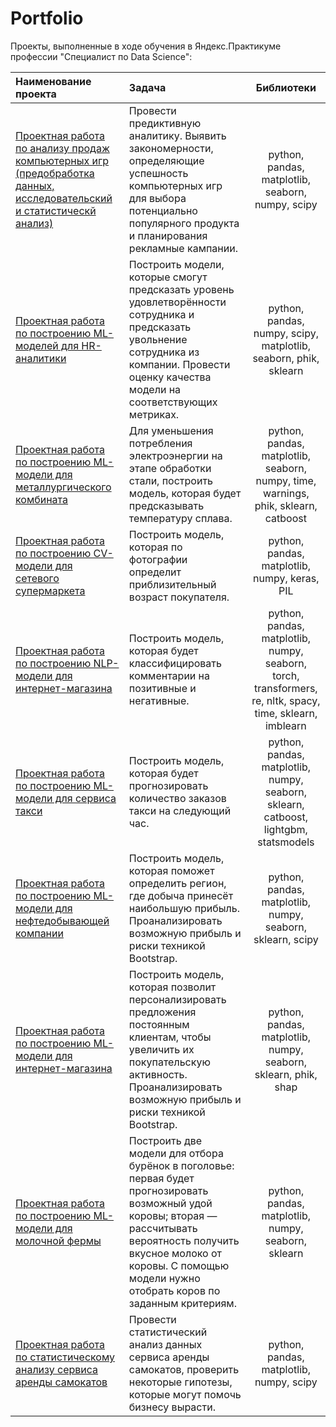 # Portfolio

Проекты, выполненные в ходе обучения в Яндекс.Практикуме профессии "Специалист по Data Science":


|Наименование проекта   | Задача                 | Библиотеки                  |
| :-------------------- | :--------------------  |:---------------------------:|
| [Проектная работа по анализу продаж компьютерных игр (предобработка данных, исследовательский и статистическй анализ)](https://github.com/JuliaSmola/Portfolio/tree/main/Project_Games)|Провести предиктивную аналитику. Выявить закономерности, определяющие успешность компьютерных игр для выбора потенциально популярного продукта и планирования рекламные кампании.|python, pandas, matplotlib, seaborn, numpy, scipy|
| [Проектная работа по построению ML-моделей для HR-аналитики](https://github.com/JuliaSmola/Portfolio/tree/main/Project_HR) | Построить модели, которые смогут предсказать уровень удовлетворённости сотрудника и предсказать увольнение сотрудника из компании. Провести оценку качества модели на соответствующих метриках. | python, pandas, numpy, scipy, matplotlib, seaborn, phik, sklearn|
|[Проектная работа по построению ML-модели для металлургического комбината](https://github.com/JuliaSmola/Portfolio/tree/main/Project_Steel_processing)|Для уменьшения потребления электроэнергии на этапе обработки стали, построить модель, которая будет предсказывать температуру сплава.|python, pandas, matplotlib, seaborn, numpy, time, warnings, phik, sklearn, catboost|
|[Проектная работа по построению CV-модели для cетевого супермаркета](https://github.com/JuliaSmola/Portfolio/tree/main/Project_CV_Determining_the_age_of_buyers)|Построить модель, которая по фотографии определит приблизительный возраст покупателя.|python, pandas, matplotlib, numpy, keras, PIL|
|[Проектная работа по построению NLP-модели для интернет-магазина](https://github.com/JuliaSmola/Portfolio/tree/main/Project_NLP_classification_of_comments)|Построить модель, которая будет классифицировать комментарии на позитивные и негативные.|python, pandas, matplotlib, numpy, seaborn, torch, transformers, re, nltk, spacy, time, sklearn, imblearn|
|[Проектная работа по построению ML-модели для сервиса такси](https://github.com/JuliaSmola/Portfolio/tree/main/Project_ML_Forecasting_taxi_orders)|Построить модель, которая будет прогнозировать количество заказов такси на следующий час.|python, pandas, matplotlib, numpy, seaborn, sklearn, catboost, lightgbm, statsmodels|
|[Проектная работа по построению ML-модели для нефтедобывающей компании](https://github.com/JuliaSmola/Portfolio/tree/main/Project_ML_Choosing_the_location_for_the_well)|Построить модель, которая поможет определить регион, где добыча принесёт наибольшую прибыль. Проанализировать возможную прибыль и риски техникой Bootstrap.|python, pandas, matplotlib, numpy, seaborn, sklearn, scipy|
|[Проектная работа по построению ML-модели для интернет-магазина](https://github.com/JuliaSmola/Portfolio/tree/main/Project_ML_Personalization_of_offers_for_regular_customers)|Построить модель, которая позволит персонализировать предложения постоянным клиентам, чтобы увеличить их покупательскую активность. Проанализировать возможную прибыль и риски техникой Bootstrap.|python, pandas, matplotlib, numpy, seaborn, sklearn, phik, shap|
|[Проектная работа по построению ML-модели для молочной фермы](https://github.com/JuliaSmola/Portfolio/tree/main/Project_ML_Selection_of_cows)|Построить две модели для отбора бурёнок в поголовье: первая будет прогнозировать возможный удой коровы; вторая — рассчитывать вероятность получить вкусное молоко от коровы. С помощью модели нужно отобрать коров по заданным критериям.|python, pandas, matplotlib, numpy, seaborn, sklearn|
|[Проектная работа по статистическому анализу сервиса аренды самокатов](https://github.com/JuliaSmola/Portfolio/tree/main/Project_Stat_analysis_scooter_rental_service)|Провести статистический анализ данных сервиса аренды самокатов, проверить некоторые гипотезы, которые могут помочь бизнесу вырасти.|python, pandas, matplotlib, numpy, scipy|
